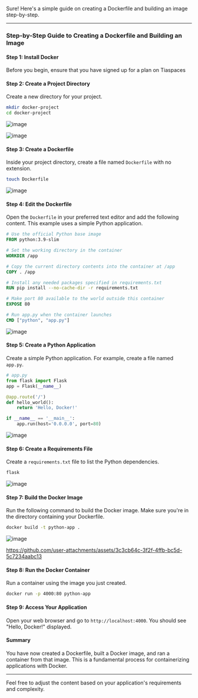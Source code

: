Sure! Here's a simple guide on creating a Dockerfile and building an image step-by-step.

---

### Step-by-Step Guide to Creating a Dockerfile and Building an Image

#### Step 1: Install Docker
Before you begin, ensure that you have signed up for a plan on Tiaspaces
#### Step 2: Create a Project Directory
Create a new directory for your project.




```sh
mkdir docker-project
cd docker-project
```
![image](https://github.com/user-attachments/assets/27b67523-6cb7-4018-8d68-a0745206f505)


![image](https://github.com/user-attachments/assets/9089a991-aa14-469b-9504-dc895bd1987f)



#### Step 3: Create a Dockerfile
Inside your project directory, create a file named `Dockerfile` with no extension.

```sh
touch Dockerfile
```
![image](https://github.com/user-attachments/assets/bf5410c0-cb1d-40f7-ac7b-0bf324003c38)


#### Step 4: Edit the Dockerfile
Open the `Dockerfile` in your preferred text editor and add the following content. This example uses a simple Python application.

```Dockerfile
# Use the official Python base image
FROM python:3.9-slim

# Set the working directory in the container
WORKDIR /app

# Copy the current directory contents into the container at /app
COPY . /app

# Install any needed packages specified in requirements.txt
RUN pip install --no-cache-dir -r requirements.txt

# Make port 80 available to the world outside this container
EXPOSE 80

# Run app.py when the container launches
CMD ["python", "app.py"]
```

![image](https://github.com/user-attachments/assets/9abc6d4f-bd57-44d9-8cc0-e0ab489f3ca7)


#### Step 5: Create a Python Application
Create a simple Python application. For example, create a file named `app.py`.

```python
# app.py
from flask import Flask
app = Flask(__name__)

@app.route('/')
def hello_world():
    return 'Hello, Docker!'

if __name__ == '__main__':
    app.run(host='0.0.0.0', port=80)
```

![image](https://github.com/user-attachments/assets/8c59d167-cfaf-4d43-9d9d-cf194e6e00f9)

#### Step 6: Create a Requirements File
Create a `requirements.txt` file to list the Python dependencies.

```sh
flask
```

![image](https://github.com/user-attachments/assets/13406b9c-6f01-4188-8118-d49bbc3ea564)


#### Step 7: Build the Docker Image
Run the following command to build the Docker image. Make sure you're in the directory containing your Dockerfile.

```sh
docker build -t python-app .
```

![image](https://github.com/user-attachments/assets/e014e9e8-6788-4aae-b391-326d4e92ca22)



https://github.com/user-attachments/assets/3c3cb64c-3f2f-4ffb-bc5d-5c7234aabc13



#### Step 8: Run the Docker Container
Run a container using the image you just created.

```sh
docker run -p 4000:80 python-app
```

#### Step 9: Access Your Application
Open your web browser and go to `http://localhost:4000`. You should see "Hello, Docker!" displayed.

#### Summary
You have now created a Dockerfile, built a Docker image, and ran a container from that image. This is a fundamental process for containerizing applications with Docker.

---

Feel free to adjust the content based on your application's requirements and complexity.
